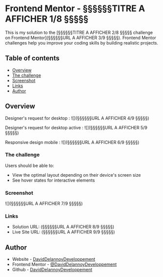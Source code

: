# Frontend Mentor - §§§§§§TITRE A AFFICHER 1/8 §§§§§

This is my solution to the [§§§§§§TITRE A AFFICHER 2/8 §§§§§ challenge on Frontend Mentor](§§§§§§URL A AFFICHER 3/9 §§§§§). Frontend Mentor challenges help you improve your coding skills by building realistic projects.

## Table of contents

- [Overview](#overview)
- [The challenge](#the-challenge)
- [Screenshot](#screenshot)
- [Links](#links)
- [Author](#author)

## Overview

Designer's request for desktop :
![](§§§§§§URL A AFFICHER 4/9 §§§§§)

Designer's request for desktop active :
![](§§§§§§URL A AFFICHER 5/9 §§§§§)

Responsive design mobile :
![](§§§§§§URL A AFFICHER 6/9 §§§§§)

### The challenge

Users should be able to:

- View the optimal layout depending on their device's screen size
- See hover states for interactive elements

### Screenshot

![](§§§§§§URL A AFFICHER 7/9 §§§§§)

### Links

- Solution URL: (§§§§§§URL A AFFICHER 8/9 §§§§§)
- Live Site URL: (§§§§§§URL A AFFICHER 9/9 §§§§§)

## Author

- Website - [DavidDelannoyDeveloppement](https://daviddelannoydeveloppement.github.io/DDD/index.html)
- Frontend Mentor - [@DavidDelannoyDeveloppement](https://www.frontendmentor.io/profile/DavidDelannoyDeveloppement)
- Github - [DavidDelannoyDeveloppement](https://github.com/DavidDelannoyDeveloppement)
